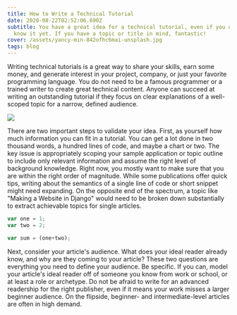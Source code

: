 ```yaml
---
title: How to Write a Technical Tutorial
date: 2020-08-22T02:52:06.690Z
subtitle: You have a great idea for a technical tutorial, even if you do not
  know it yet. If you have a topic or title in mind, fantastic!
cover: /assets/yancy-min-842ofhc6mai-unsplash.jpg
tags: blog
---
```

Writing technical tutorials is a great way to share your skills, earn some money, and generate interest in your project, company, or just your favorite programming language. You do not need to be a famous programmer or a trained writer to create great technical content. Anyone can succeed at writing an outstanding tutorial if they focus on clear explanations of a well-scoped topic for a narrow, defined audience.

![](/assets/cody-black-nm89mzvar5i-unsplash.jpg)

There are two important steps to validate your idea. First, as yourself how much information you can fit in a tutorial. You can get a lot done in two thousand words, a hundred lines of code, and maybe a chart or two. The key issue is appropriately scoping your sample application or topic outline to include only relevant information and assume the right level of background knowledge. Right now, you mostly want to make sure that you are within the right order of magnitude. While some publications offer quick tips, writing about the semantics of a single line of code or short snippet might need expanding. On the opposite end of the spectrum, a topic like "Making a Website in Django" would need to be broken down substantially to extract achievable topics for single articles.

```javascript
var one = 1;
var two = 2;

var sum = (one+two);
```

Next, consider your article's audience. What does your ideal reader already know, and why are they coming to your article? These two questions are everything you need to define your audience. Be specific. If you can, model your article's ideal reader off of someone you know from work or school, or at least a role or archetype. Do not be afraid to write for an advanced readership for the right publisher, even if it means your work misses a larger beginner audience. On the flipside, beginner- and intermediate-level articles are often in high demand.